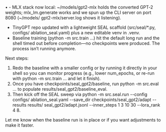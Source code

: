 
• - MLX stack now local: ~/models/gpt2-mlx holds the converted GPT‑2 weights;
    mlx_lm.generate works and we spun up the CLI server on port 8080 (~/models/
    gpt2-mlx/server.log shows it listening).
  - TinyGPT repo updated with a lightweight SEAL scaffold (src/seal/*.py, configs/
    ablation_seal.yaml) plus a new editable venv in .venv.
  - Baseline training (python -m src.train …) hit the default long run and the
    shell timed out before completion—no checkpoints were produced. The process
    isn’t running anymore.

  Next steps:

  1. Redo the baseline with a smaller config or by running it directly in your
     shell so you can monitor progress (e.g., lower num_epochs, or re-run with
     python -m src.train … and let it finish).
  2. Once you have checkpoints/seal_gpt2/baseline, run python -m src.eval … to
     populate results/seal_gpt2/baseline_eval.
  3. Then kick off the SEAL sweep via python -m src.seal.run --config configs/
     ablation_seal.yaml --save_dir checkpoints/seal_gpt2/adapt --results results/
     seal_gpt2/adapt.jsonl --inner_steps 1 3 10 30 --lora_rank 4 8.

  Let me know when the baseline run is in place or if you want adjustments to make
  it faster.